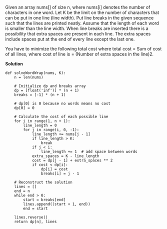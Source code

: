 Given an array nums[] of size n, where nums[i] denotes the number of characters in one word. Let K be the limit on the number of characters that can be put in one line (line width). Put line breaks in the given sequence such that the lines are printed neatly.
Assume that the length of each word is smaller than the line width. When line breaks are inserted there is a possibility that extra spaces are present in each line. The extra spaces include spaces put at the end of every line except the last one. 

You have to minimize the following total cost where total cost = Sum of cost of all lines, where cost of line is = (Number of extra spaces in the line)2.

**Solution**
```
def solveWordWrap(nums, K):
    n = len(nums)
    
    # Initialize dp and breaks array
    dp = [float('inf')] * (n + 1)
    breaks = [-1] * (n + 1)
    
    # dp[0] is 0 because no words means no cost
    dp[0] = 0
    
    # Calculate the cost of each possible line
    for i in range(1, n + 1):
        line_length = 0
        for j in range(i, 0, -1):
            line_length += nums[j - 1]
            if line_length > K:
                break
            if j < i:
                line_length += 1  # add space between words
            extra_spaces = K - line_length
            cost = dp[j - 1] + extra_spaces ** 2
            if cost < dp[i]:
                dp[i] = cost
                breaks[i] = j - 1

    # Reconstruct the solution
    lines = []
    end = n
    while end > 0:
        start = breaks[end]
        lines.append((start + 1, end))
        end = start
    
    lines.reverse()
    return dp[n], lines


```
